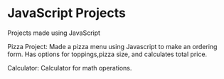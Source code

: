# JavaScript Projects
 
 
 Projects made using JavaScript
 
 Pizza Project: 
 Made a pizza  menu using Javascript to make an ordering form. Has options for toppings,pizza size, and calculates total price.
 
 Calculator: 
 Calculator for math operations.
 
 
